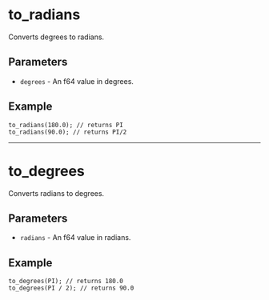 # to_radians
Converts degrees to radians.

## Parameters
 - `degrees` - An f64 value in degrees.

## Example
```rhai
to_radians(180.0); // returns PI
to_radians(90.0); // returns PI/2
```

---

# to_degrees
Converts radians to degrees.

## Parameters
 - `radians` - An f64 value in radians.

## Example
```rhai
to_degrees(PI); // returns 180.0
to_degrees(PI / 2); // returns 90.0
```